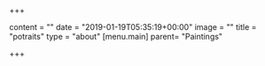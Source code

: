 +++

content = ""
date = "2019-01-19T05:35:19+00:00"
image = ""
title = "potraits"
type = "about"
[menu.main]
parent= "Paintings"

+++
